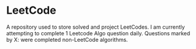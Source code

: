 # LeetCode
A repository used to store solved and project LeetCodes.
I am currently attempting to complete 1 Leetcode Algo question daily.
Questions marked by X: were completed non-LeetCode algorithms.
